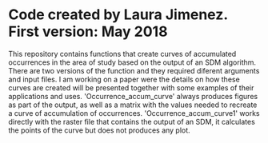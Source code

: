 # Code created by Laura Jimenez. First version: May 2018

This repository contains functions that create curves of accumulated occurrences in the area of study based on the output of an SDM algorithm. There are two versions of the function and they required diferent arguments and input files.
I am working on a paper were the details on how these curves are created will be presented together with some examples of their applications and uses.
'Occurrence_accum_curve' always produces figures as part of the output, as well as a matrix with the values needed to recreate a curve of accumulation of occurrences.
'Occurrence_accum_curve1' works directly with the raster file that contains the output of an SDM, it calculates the points of the curve but does not produces any plot.
